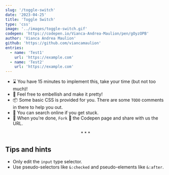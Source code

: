 ```yaml
---
slug: '/toggle-switch'
date: '2023-04-25'
title: 'Toggle Switch'
type: 'css'
image: '../images/toggle-switch.gif'
codepen: 'https://codepen.io/Vianca-Andrea-Maulion/pen/gOyzOPB'
author: 'Vianca Andrea Maulion'
github: 'https://github.com/viancamaulion'
entries:
  - name: 'Test1'
    url: 'https://example.com'
  - name: 'Test2'
    url: 'https://example.com'
---
```


- ⌛ You have 15 minutes to implement this, take your time (but not too much)!
- 💅 Feel free to embellish and make it pretty!
- 📦 Some basic CSS is provided for you. There are some `TODO` comments in there to help you out.
- 🧙 You can search online if you get stuck.
- 🎉 When you're done, `Fork` 🍴 the Codepen page and share with us the URL.

<p align='center'>* * *</p>

## Tips and hints

- Only edit the `input` type selector.
- Use pseudo-selectors like `&:checked` and pseudo-elements like `&:after`.

